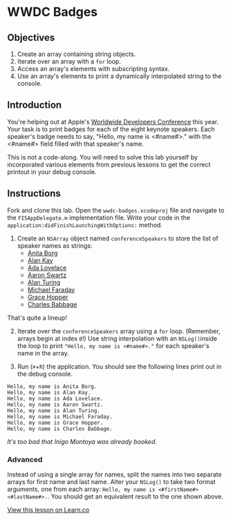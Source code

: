 # WWDC Badges

## Objectives

1. Create an array containing string objects.
2. Iterate over an array with a `for` loop.
3. Access an array's elements with subscripting syntax.
4. Use an array's elements to print a dynamically interpolated string to the console.

## Introduction

You're helping out at Apple's [Worldwide Developers Conference](https://developer.apple.com/wwdc/) this year. Your task is to print badges for each of the eight keynote speakers. Each speaker's badge needs to say, "Hello, my name is <#name#>." with the <#name#> field filled with that speaker's name.

This is not a code-along. You will need to solve this lab yourself by incorporated various elements from previous lessons to get the correct printout in your debug console.

## Instructions

Fork and clone this lab. Open the `wwdc-badges.xcodeproj` file and navigate to the `FISAppDelegate.m` implementation file. Write your code in the `application:didFinishLaunchingWithOptions:` method.

1. Create an `NSArray` object named `conferenceSpeakers` to store the list of speaker names as strings:
    * [Anita Borg](https://en.wikipedia.org/wiki/Anita_Borg)
    * [Alan Kay](https://en.wikipedia.org/wiki/Alan_Kay)
    * [Ada Lovelace](https://en.wikipedia.org/wiki/Ada_Lovelace)
    * [Aaron Swartz](https://en.wikipedia.org/wiki/Aaron_Swartz)
    * [Alan Turing](https://en.wikipedia.org/wiki/Alan_Turing)
    * [Michael Faraday](https://en.wikipedia.org/wiki/Michael_Faraday)
    * [Grace Hopper](https://en.wikipedia.org/wiki/Grace_Hopper)
    * [Charles Babbage](https://en.wikipedia.org/wiki/Charles_Babbage)
 
 That's quite a lineup!

2. Iterate over the `conferenceSpeakers` array using a `for` loop. (Remember, arrays begin at index `0`!) Use string interpolation with an `NSLog()`inside the loop to print `"Hello, my name is <#name#>."` for each speaker's name in the array.

3. Run (`⌘`+`R`) the application. You should see the following lines print out in the debug console.

```objc
Hello, my name is Anita Borg.
Hello, my name is Alan Kay.
Hello, my name is Ada Lovelace.
Hello, my name is Aaron Swartz.
Hello, my name is Alan Turing.
Hello, my name is Michael Faraday.
Hello, my name is Grace Hopper.
Hello, my name is Charles Babbage.
```
*It's too bad that Inigo Montoya was already booked.*

### Advanced

Instead of using a single array for names, split the names into two separate arrays for first name and last name. Alter your `NSLog()` to take two format arguments, one from each array: `Hello, my name is <#firstName#> <#lastName#>.`. You should get an equivalent result to the one shown above.

<a href='https://learn.co/lessons/wwdc-badges' data-visibility='hidden'>View this lesson on Learn.co</a>
